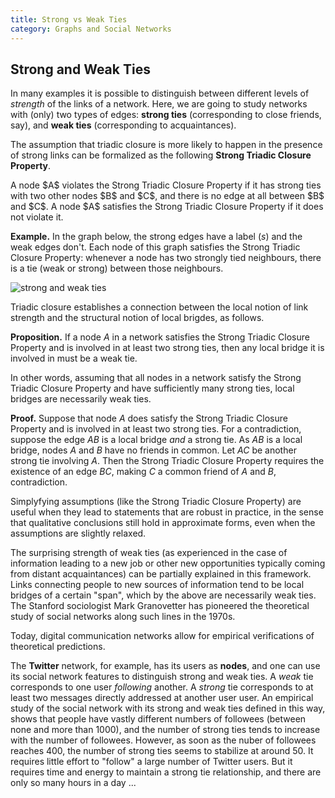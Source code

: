 ```yaml
---
title: Strong vs Weak Ties
category: Graphs and Social Networks
---
```


## Strong and Weak Ties

In many examples it is possible to distinguish between different
levels of _strength_ of the links of a network.  Here, we are going to
study networks with (only) two types of edges: **strong ties**
(corresponding to close friends, say), and **weak ties**
(corresponding to acquaintances).

The assumption that triadic closure is more likely to happen in the
presence of strong links can be formalized as the following
**Strong Triadic Closure Property**.

<div class="note">
    A node $A$ violates the Strong Triadic Closure Property
    if it has strong ties with two other nodes $B$ and $C$, and there
    is no edge at all between $B$ and $C$.  A node $A$ satisfies the
    Strong Triadic Closure Property if it does not violate it.
</div>

**Example.** In the graph below, the strong edges have a label
($s$) and the weak edges don't.  Each node of this graph satisfies the
Strong Triadic Closure Property:  whenever a node has two strongly tied neighbours, there is a tie (weak or strong) between those neighbours.

![strong and weak ties][picture2]


Triadic closure establishes a connection between the local notion
of link strength and the structural notion of local brigdes, as follows.

**Proposition.** If a node $A$ in a network satisfies the Strong Triadic
Closure Property and is involved in at least two strong ties, then any
local bridge it is involved in must be a weak tie.

In other words, assuming that all nodes in a network satisfy the
Strong Triadic Closure Property and have sufficiently many strong
ties, local bridges are necessarily weak ties.

**Proof.** Suppose that node $A$ does satisfy the Strong Triadic Closure
Property and is involved in at least two strong ties.  For a
contradiction, suppose the edge $AB$ is a local bridge _and_ a strong
tie.  As $AB$ is a local bridge, nodes $A$ and $B$ have no friends in
common.  Let $AC$ be another strong tie involving $A$.  Then the Strong
Triadic Closure Property requires the existence of an edge $BC$, making
$C$ a common friend of $A$ and $B$, contradiction.

Simplyfying assumptions (like the Strong Triadic Closure Property) are
useful when they lead to statements that are robust in practice, in
the sense that qualitative conclusions still hold in approximate
forms, even when the assumptions are slightly relaxed.

The surprising strength of weak ties
(as experienced in the case of information leading to a new job
or other new opportunities
typically coming from distant acquaintances)
can be partially explained in this framework.
Links connecting people to new sources of
information tend to be local bridges of
a certain "span", which by the above are necessarily
weak ties.  The Stanford sociologist Mark Granovetter
has pioneered the theoretical study of social networks along such lines
in the 1970s.

Today, digital communication networks allow for empirical verifications
of theoretical predictions.

The **Twitter** network, for example, has its users as **nodes**, and
one can use its social network features to distinguish strong and weak
ties.  A _weak_ tie corresponds to one user _following_ another.  A
_strong_ tie corresponds to at least two messages directly addressed
at another user user.  An empirical study of the social network with
its strong and weak ties defined in this way, shows that people have
vastly different numbers of followees (between none and more than
1000), and the number of strong ties tends to increase with the number
of followees.  However, as soon as the nuber of followees reaches 400,
the number of strong ties seems to stabilize at around 50.
It requires little effort to "follow" a large number of
Twitter users.
But it requires time and energy to maintain a strong tie relationship,
and there are only so many hours in a day ...

[picture2]: /images/picture2.png